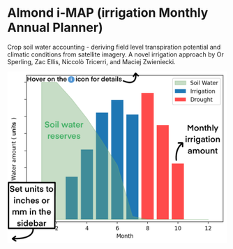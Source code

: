 # Almond i-MAP (irrigation **M**onthly **A**nnual **P**lanner) 

Crop soil water accounting - deriving field level transpiration potential and climatic conditions from satellite imagery. 
A novel irrigation approach by Or Sperling, Zac Ellis, Niccolò Tricerri, and Maciej Zwieniecki. 


![Example](img/ExampleGraph.png)
